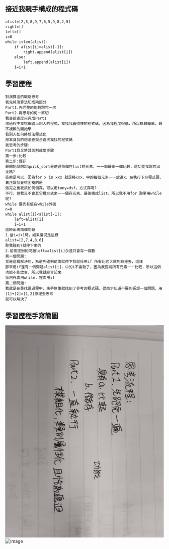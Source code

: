 接近我親手構成的程式碼
------
    alist=[2,5,8,9,7,6,5,9,8,2,5]
    right=[]
    left=[]
    i=0
    while i<len(alist):
        if alist[i]>alist[-1]:
            right.append(alist[i])
        else:
            left.append(alist[i])
        i=i+1
學習歷程
------
    對演算法的戰略思考
    我先將演算法切成兩部分
    Part1.先完整的能夠跑完一次
    Part2.再思考如何一直切
    我目前進度只完成Part1
    那過程中我挑網路上別人的程式，我找我看得懂的程式碼，因為我程度很低，所以挑最簡單，最不複雜的開始學
    看別人如何將想法程式化
    那本身我的想法也契合這次我找的程式碼
    我思考的步驟:
    Part1我又將其切割成兩步驟
    第一步:比較
    第二步:儲存
    最開始就想說quick_sort是透過每個在list的元素，一一向最後一個比較，這功能我寫的出來嗎?
    答案是可以，因為for x in xxx 就是將xxx，中的每個元素一一放進x，在執行下方程式碼，真正讓我覺得困擾的是
    做完之後我該如何儲存，可以用tony=dsf，方式存嗎?
    不行，但我又不會其它種方式來一一儲存元素，最後構成list，所以我不用for 那單用while呢?
    while 要先有值在while外面
    n=0 
    while alist[i]<alist[-1]:
	    left=alist[i]
	    i=i+1
    這時出現兩個問題
    1.當i=i+1時，如果情況是這樣
    alist=[2,7,4,8,6]
    那我碰到7就停下來的
    2.前面提到的問題left=alist[i]永遠只會存一個數
    第一個問題:
    我是這樣解決的，為避免碰到前面就停下我就採用if 所有比它大就到右邊去，這樣
    那單用if還有一個問題alist[i]，中的i不會動了，因為我要將所有元素一一比較，所以這個功能不能放棄，所以我就綜合起來
    採用外面用while，裡面用if
    第二個問題:
    我就是在尋找這過程中，束手無策就找到了參考的程式碼，從而才知道不要死板想一個問題，用[1]+[2]=[1,2]原理去思考
    就可以解決了
學習歷程手寫簡圖
------
![image](865_0.jpg)
![image](860.jpg)
